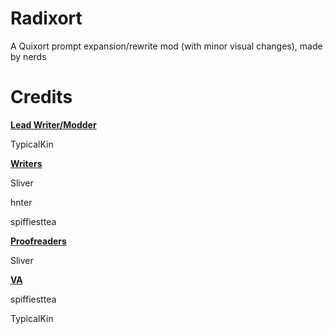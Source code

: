 # Radixort
 A Quixort prompt expansion/rewrite mod (with minor visual changes), made by nerds

# Credits

<ins>**Lead Writer/Modder**</ins>

TypicalKin

<ins>**Writers**</ins>

Sliver

hnter

spiffiesttea

<ins>**Proofreaders**</ins>

Sliver

<ins>**VA**</ins>

spiffiesttea

TypicalKin
